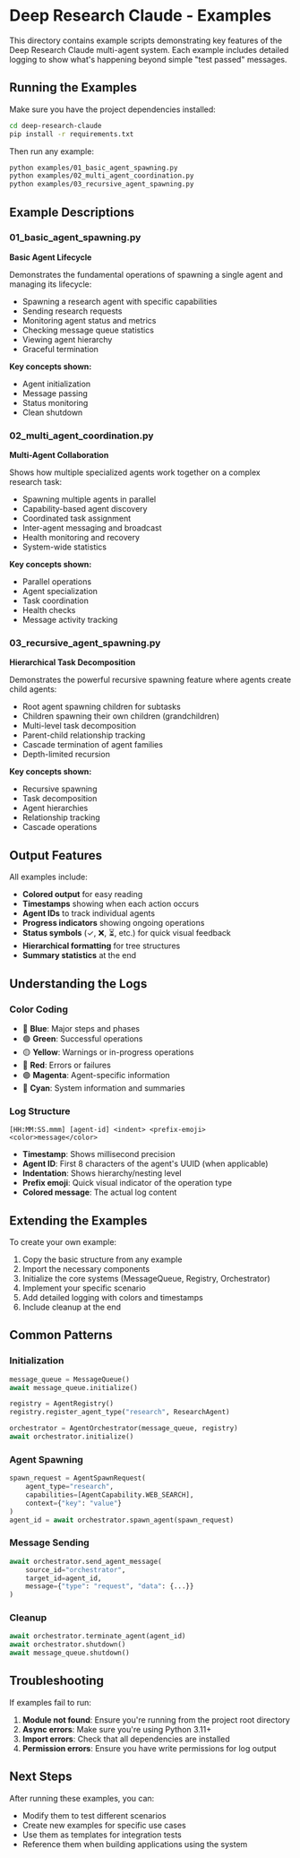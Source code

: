 # Deep Research Claude - Examples

This directory contains example scripts demonstrating key features of the Deep Research Claude multi-agent system. Each example includes detailed logging to show what's happening beyond simple "test passed" messages.

## Running the Examples

Make sure you have the project dependencies installed:

```bash
cd deep-research-claude
pip install -r requirements.txt
```

Then run any example:

```bash
python examples/01_basic_agent_spawning.py
python examples/02_multi_agent_coordination.py
python examples/03_recursive_agent_spawning.py
```

## Example Descriptions

### 01_basic_agent_spawning.py
**Basic Agent Lifecycle**

Demonstrates the fundamental operations of spawning a single agent and managing its lifecycle:
- Spawning a research agent with specific capabilities
- Sending research requests
- Monitoring agent status and metrics
- Checking message queue statistics
- Viewing agent hierarchy
- Graceful termination

**Key concepts shown:**
- Agent initialization
- Message passing
- Status monitoring
- Clean shutdown

### 02_multi_agent_coordination.py
**Multi-Agent Collaboration**

Shows how multiple specialized agents work together on a complex research task:
- Spawning multiple agents in parallel
- Capability-based agent discovery
- Coordinated task assignment
- Inter-agent messaging and broadcast
- Health monitoring and recovery
- System-wide statistics

**Key concepts shown:**
- Parallel operations
- Agent specialization
- Task coordination
- Health checks
- Message activity tracking

### 03_recursive_agent_spawning.py
**Hierarchical Task Decomposition**

Demonstrates the powerful recursive spawning feature where agents create child agents:
- Root agent spawning children for subtasks
- Children spawning their own children (grandchildren)
- Multi-level task decomposition
- Parent-child relationship tracking
- Cascade termination of agent families
- Depth-limited recursion

**Key concepts shown:**
- Recursive spawning
- Task decomposition
- Agent hierarchies
- Relationship tracking
- Cascade operations

## Output Features

All examples include:
- **Colored output** for easy reading
- **Timestamps** showing when each action occurs
- **Agent IDs** to track individual agents
- **Progress indicators** showing ongoing operations
- **Status symbols** (✓, ❌, ⏳, etc.) for quick visual feedback
- **Hierarchical formatting** for tree structures
- **Summary statistics** at the end

## Understanding the Logs

### Color Coding
- 🔵 **Blue**: Major steps and phases
- 🟢 **Green**: Successful operations
- 🟡 **Yellow**: Warnings or in-progress operations
- 🔴 **Red**: Errors or failures
- 🟣 **Magenta**: Agent-specific information
- 🔷 **Cyan**: System information and summaries

### Log Structure
```
[HH:MM:SS.mmm] [agent-id] <indent> <prefix-emoji> <color>message</color>
```

- **Timestamp**: Shows millisecond precision
- **Agent ID**: First 8 characters of the agent's UUID (when applicable)
- **Indentation**: Shows hierarchy/nesting level
- **Prefix emoji**: Quick visual indicator of the operation type
- **Colored message**: The actual log content

## Extending the Examples

To create your own example:

1. Copy the basic structure from any example
2. Import the necessary components
3. Initialize the core systems (MessageQueue, Registry, Orchestrator)
4. Implement your specific scenario
5. Add detailed logging with colors and timestamps
6. Include cleanup at the end

## Common Patterns

### Initialization
```python
message_queue = MessageQueue()
await message_queue.initialize()

registry = AgentRegistry()
registry.register_agent_type("research", ResearchAgent)

orchestrator = AgentOrchestrator(message_queue, registry)
await orchestrator.initialize()
```

### Agent Spawning
```python
spawn_request = AgentSpawnRequest(
    agent_type="research",
    capabilities=[AgentCapability.WEB_SEARCH],
    context={"key": "value"}
)
agent_id = await orchestrator.spawn_agent(spawn_request)
```

### Message Sending
```python
await orchestrator.send_agent_message(
    source_id="orchestrator",
    target_id=agent_id,
    message={"type": "request", "data": {...}}
)
```

### Cleanup
```python
await orchestrator.terminate_agent(agent_id)
await orchestrator.shutdown()
await message_queue.shutdown()
```

## Troubleshooting

If examples fail to run:

1. **Module not found**: Ensure you're running from the project root directory
2. **Async errors**: Make sure you're using Python 3.11+
3. **Import errors**: Check that all dependencies are installed
4. **Permission errors**: Ensure you have write permissions for log output

## Next Steps

After running these examples, you can:
- Modify them to test different scenarios
- Create new examples for specific use cases
- Use them as templates for integration tests
- Reference them when building applications using the system